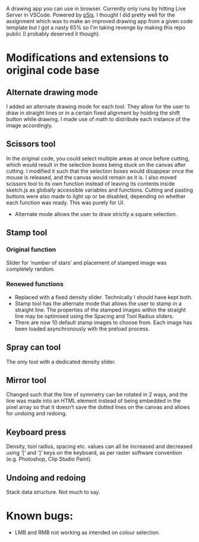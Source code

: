 A drawing app you can use in browser. Currently only runs by hitting Live Server in VSCode. Powered by [p5js](https://github.com/processing/p5.js).
I thought I did pretty well for the assignment which was to make an improved drawing app from a given code template but I got a nasty 65% so I'm taking revenge by making this repo public (I probably deserved it though).

# Modifications and extensions to original code base
## Alternate drawing mode
I added an alternate drawing mode for each tool. They allow for the user to draw in straight lines or in a certain fixed alignment by holding the shift button while drawing. I made use of math to distribute each instance of the image accordingly.
## Scissors tool
In the original code, you could select multiple areas at once before cutting, which would result in the selection boxes being stuck on the canvas after cutting. I modified it such that the selection boxes would disappear once the mouse is released, and the canvas would remain as it is. I also moved scissors tool to its own function instead of leaving its contents inside sketch.js as globally accessible variables and functions. Cutting and pasting buttons were also made to light up or be disabled, depending on whether each function was ready. This was purely for UI.
- Alternate mode allows the user to draw strictly a square selection.
## Stamp tool
### Original function
Slider for ‘number of stars’ and placement of stamped image was completely random.
### Renewed functions
- Replaced with a fixed density slider. Technically I should have kept both.
-	Stamp tool has the alternate mode that allows the user to stamp in a straight line. The properties of the stamped images within the straight line may be optimised using the Spacing and Tool Radius sliders.
-	There are now 10 default stamp images to choose from. Each image has been loaded asynchronously with the preload process.
## Spray can tool
The only tool with a dedicated density slider. 
## Mirror tool
Changed such that the line of symmetry can be rotated in 2 ways, and the line was made into an HTML element instead of being embedded in the pixel array so that it doesn’t save the dotted lines on the canvas and allows for undoing and redoing.
## Keyboard press
Density, tool radius, spacing etc. values can all be increased and decreased using ‘[‘ and ‘]’ keys on the keyboard, as per raster software convention (e.g. Photoshop, Clip Studio Paint).
## Undoing and redoing
Stack data structure. Not much to say.
# Known bugs:
- LMB and RMB not working as intended on colour selection.
